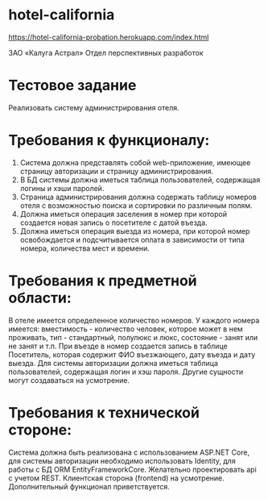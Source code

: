 # hotel-california

https://hotel-california-probation.herokuapp.com/index.html

ЗАО «Калуга Астрал»
Отдел перспективных разработок
# Тестовое задание

Реализовать систему администрирования отеля.
# Требования к функционалу:
1) Система должна представлять собой web-приложение, имеющее страницу авторизации и страницу администрирования.
2) В БД системы должна иметься таблица пользователей, содержащая логины и хэши паролей.
3) Страница администрирования должна содержать таблицу номеров отеля с возможностью поиска и сортировки по различным полям.
4) Должна иметься операция заселения в номер при которой создается новая запись о посетителе с датой въезда.
5) Должна иметься операция выезда из номера, при которой номер освобождается и подсчитывается оплата в зависимости от типа номера, количества мест и времени.

# Требования к предметной области: 
В отеле имеется определенное количество номеров. У каждого номера имеется: вместимость - количество человек, которое может в нем проживать, тип - стандартный, полулюкс и люкс, состояние - занят или не занят и т.п. 
При въезде в номер создается запись в таблице Посетитель, которая содержит ФИО въезжающего, дату въезда и дату выезда.
Для системы авторизации должна иметься таблица пользователей, содержащая логин и хэш пароля.
Другие сущности могут создаваться на усмотрение.

# Требования к технической стороне:
Система должна быть реализована с использованием ASP.NET Core, для системы авторизации необходимо использовать Identity, для работы с БД ORM EntityFrameworkCore. Желательно проектировать api с учетом REST. Клиентская сторона (frontend) на усмотрение. Дополнительный функционал приветствуется.
